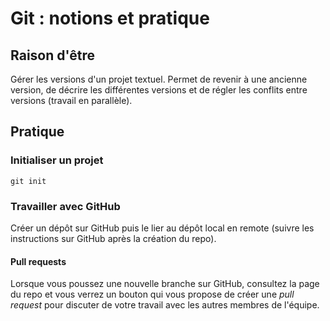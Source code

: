 # Git : notions et pratique

## Raison d'être

Gérer les versions d'un projet textuel.
Permet de revenir à une ancienne version, de décrire les différentes versions et de régler les conflits entre versions (travail en parallèle).

## Pratique

### Initialiser un projet

```
git init
```

### Travailler avec GitHub

Créer un dépôt sur GitHub puis le lier au dépôt local en remote (suivre les instructions sur GitHub après la création du repo).

#### Pull requests

Lorsque vous poussez une nouvelle branche sur GitHub, consultez la page du repo et vous verrez un bouton qui vous propose de créer une _pull request_ pour discuter de votre travail avec les autres membres de l'équipe.
